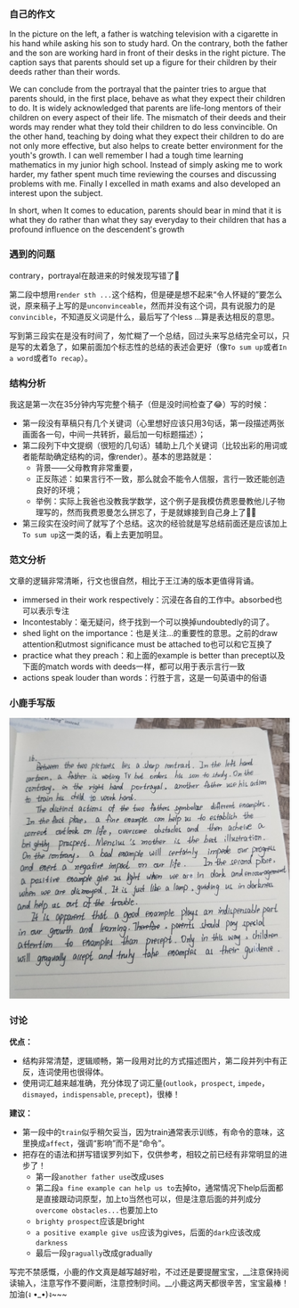 ### 自己的作文

In the picture on the left, a father is watching television with a cigarette in his hand while asking his son to study hard. On the contrary, both the father and the son are working hard in front of their desks in the right picture. The caption says that parents should set up a figure for their children by their deeds rather than their words.

We can conclude from the portrayal that the painter tries to argue that parents should, in the first place, behave as what they expect their children to do. It is widely acknowledged that parents are life-long mentors of their children on every aspect of their life. The mismatch of their deeds and their words may render what they told their children to do less convincible. On the other hand, teaching by doing what they expect their children to do are not only more effective, but also helps to create better environment for the youth's growth. I can well remember I had a tough time learning mathematics in my junior high school. Instead of simply asking me to work harder, my father spent much time reviewing the courses and discussing problems with me. Finally I excelled in math exams and also developed an interest upon the subject.

In short, when It comes to education, parents should bear in mind that it is what they do rather than what they say everyday to their children that has a profound influence on the descendent's growth

### 遇到的问题

contrary，portrayal在敲进来的时候发现写错了🤦‍

第二段中想用`render sth ...`这个结构，但是硬是想不起来“令人怀疑的”要怎么说，原来稿子上写的是`unconvinceable`，然而并没有这个词，具有说服力的是`convincible`，不知道反义词是什么，最后写了个less ...算是表达相反的意思。

写到第三段实在是没有时间了，匆忙糊了一个总结，回过头来写总结完全可以，只是写的太着急了，如果前面加个标志性的总结的表述会更好（像`To sum up`或者`In a word`或者`To recap`）。

### 结构分析

我这是第一次在35分钟内写完整个稿子（但是没时间检查了😂）写的时候：

+ 第一段没有草稿只有几个关键词（心里想好应该只用3句话，第一段描述两张画面各一句，中间一共转折，最后加一句标题描述）；
+ 第二段列下中文提纲（很短的几句话）辅助上几个关键词（比较出彩的用词或者能帮助确定结构的词，像render）。基本的思路就是：
  + 背景——父母教育非常重要，
  + 正反陈述：如果言行不一致，那么就会不能令人信服，言行一致还能创造良好的环境；
  + 举例：实际上我爸也没教我学数学，这个例子是我模仿费恩曼教他儿子物理写的，然而我费恩曼怎么拼忘了，于是就嫁接到自己身上了🤦‍♂️
+ 第三段实在没时间了就写了个总结。这次的经验就是写总结前面还是应该加上`To sum up`这一类的话，看上去更加明显。

### 范文分析

文章的逻辑非常清晰，行文也很自然，相比于王江涛的版本更值得背诵。

+ immersed in their work respectively：沉浸在各自的工作中。absorbed也可以表示专注
+ Incontestably：毫无疑问，终于找到一个可以换掉undoubtedly的词了。
+ shed light on the importance：也是关注...的重要性的意思。之前的draw attention和utmost significance must be attached to也可以和它互换了
+ practice what they preach：和上面的example is better than precept以及下面的match words with deeds一样，都可以用于表示言行一致
+ actions speak louder than words：行胜于言，这是一句英语中的俗语

### 小鹿手写版

![](fig/2016_script.jpg)

### 讨论

__优点：__

+ 结构非常清楚，逻辑顺畅，第一段用对比的方式描述图片，第二段并列中有正反，连词使用也很得体。
+ 使用词汇越来越准确，充分体现了词汇量(`outlook`，`prospect`, `impede`，`dismayed`，`indispensable`, `precept`)，很棒！

__建议：__

+ 第一段中的`train`似乎稍欠妥当，因为train通常表示训练，有命令的意味，这里换成`affect`，强调“影响”而不是“命令”。
+ 把存在的语法和拼写错误罗列如下，仅供参考，相较之前已经有非常明显的进步了！
  + 第一段`another father use`改成uses
  + 第二段`a fine example can help us to`去掉to，通常情况下help后面都是直接跟动词原型，加上to当然也可以，但是注意后面的并列成分`overcome obstacles...`也要加上to
  + `brighty prospect`应该是bright
  + `a positive example give us`应该为gives，后面的`dark`应该改成`darkness`
  + 最后一段`gragually`改成gradually

写完不禁感慨，小鹿的作文真是越写越好啦，不过还是要提醒宝宝，__注意保持阅读输入，注意写作不要间断，注意控制时间。__小鹿这两天都很辛苦，宝宝最棒！加油(ง •_•)ง~~~

